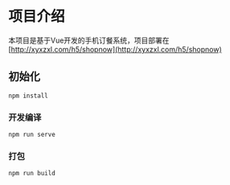 # 项目介绍

本项目是基于Vue开发的手机订餐系统，项目部署在[http://xyxzxl.com/h5/shopnow](http://xyxzxl.com/h5/shopnow)

## 初始化
```
npm install
```

### 开发编译
```
npm run serve
```

### 打包
```
npm run build
```

